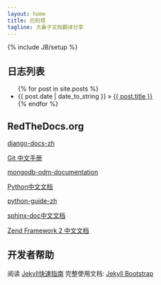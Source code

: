 ```yaml
---
layout: home
title: 巴别塔
tagline: 大鼻子文档翻译分享
---
```

{% include JB/setup %}

## 日志列表

<ul class="posts">
  {% for post in site.posts %}
    <li><span>{{ post.date | date_to_string }}</span> &raquo; <a href="{{ BASE_PATH }}{{ post.url }}">{{ post.title }}</a></li>
  {% endfor %}
</ul>

## RedTheDocs.org

[django-docs-zh](https://django-docs-zh.readthedocs.org)

[Git 中文手册](https://git-reference.readthedocs.org)

[mongodb-odm-documentation](https://mongodb-odm-documentation.readthedocs.org)

[Python中文文档](https://python-documentation-cn.readthedocs.org)

[python-guide-zh](https://sphinx-doc.readthedocs.org)

[sphinx-doc中文文档](https://sphinx-doc.readthedocs.org)

[Zend Framework 2 中文文档](https://zf2-documentation-zh.readthedocs.org)


## 开发者帮助

阅读 [Jekyll快速指南](http://jekyllbootstrap.com/usage/jekyll-quick-start.html)
完整使用文档: [Jekyll Bootstrap](http://jekyllbootstrap.com)

